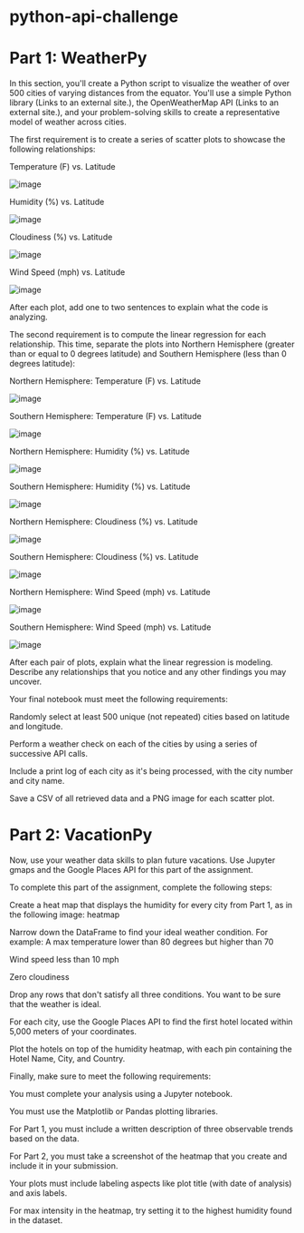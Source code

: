 # python-api-challenge

# Part 1: WeatherPy
In this section, you'll create a Python script to visualize the weather of over 500 cities of varying distances from the equator. You'll use a simple Python library (Links to an external site.), the OpenWeatherMap API (Links to an external site.), and your problem-solving skills to create a representative model of weather across cities.

The first requirement is to create a series of scatter plots to showcase the following relationships:

Temperature (F) vs. Latitude

![image](https://user-images.githubusercontent.com/105513598/226960572-0965f084-3d6b-463a-9e15-2a166cff9c8e.png)

Humidity (%) vs. Latitude

![image](https://user-images.githubusercontent.com/105513598/226960782-329ab2b6-686a-4f58-bf21-783c8b031056.png)

Cloudiness (%) vs. Latitude

![image](https://user-images.githubusercontent.com/105513598/226961054-cb90966c-d612-45e3-8cb5-06ec9e7d4e2c.png)

Wind Speed (mph) vs. Latitude

![image](https://user-images.githubusercontent.com/105513598/226961428-f198405c-6d1d-4dbe-92d4-8bbe2ad87c26.png)

After each plot, add one to two sentences to explain what the code is analyzing.

The second requirement is to compute the linear regression for each relationship. This time, separate the plots into Northern Hemisphere (greater than or equal to 0 degrees latitude) and Southern Hemisphere (less than 0 degrees latitude):

Northern Hemisphere: Temperature (F) vs. Latitude

![image](https://user-images.githubusercontent.com/105513598/226961826-74ce3d8e-1ec6-4f1f-972d-449f6d3f9b47.png)

Southern Hemisphere: Temperature (F) vs. Latitude

![image](https://user-images.githubusercontent.com/105513598/226961939-2c6514ef-63e0-4409-a52e-47164a786067.png)

Northern Hemisphere: Humidity (%) vs. Latitude

![image](https://user-images.githubusercontent.com/105513598/226962058-28453c4c-7954-49d0-a0b8-00a85c2722a8.png)

Southern Hemisphere: Humidity (%) vs. Latitude

![image](https://user-images.githubusercontent.com/105513598/226962164-5cfde668-7307-4659-9ba8-f63eacde6728.png)

Northern Hemisphere: Cloudiness (%) vs. Latitude

![image](https://user-images.githubusercontent.com/105513598/226962323-df63a14d-64b4-4bda-8f49-114425e545eb.png)

Southern Hemisphere: Cloudiness (%) vs. Latitude

![image](https://user-images.githubusercontent.com/105513598/226962451-0e18b3f5-ed23-4b77-9883-aab6d6b0deb4.png)

Northern Hemisphere: Wind Speed (mph) vs. Latitude

![image](https://user-images.githubusercontent.com/105513598/226962578-a232ca84-7428-43f7-9cac-b9128b6730c0.png)

Southern Hemisphere: Wind Speed (mph) vs. Latitude

![image](https://user-images.githubusercontent.com/105513598/226962693-466ca674-0334-4ec0-b0c0-624b258c927c.png)

After each pair of plots, explain what the linear regression is modeling. Describe any relationships that you notice and any other findings you may uncover.

Your final notebook must meet the following requirements:

Randomly select at least 500 unique (not repeated) cities based on latitude and longitude.

Perform a weather check on each of the cities by using a series of successive API calls.

Include a print log of each city as it's being processed, with the city number and city name.

Save a CSV of all retrieved data and a PNG image for each scatter plot.

# Part 2: VacationPy
Now, use your weather data skills to plan future vacations. Use Jupyter gmaps and the Google Places API for this part of the assignment.

To complete this part of the assignment, complete the following steps:

Create a heat map that displays the humidity for every city from Part 1, as in the following image:
heatmap

Narrow down the DataFrame to find your ideal weather condition. For example:
A max temperature lower than 80 degrees but higher than 70

Wind speed less than 10 mph

Zero cloudiness

Drop any rows that don't satisfy all three conditions. You want to be sure that the weather is ideal.

For each city, use the Google Places API to find the first hotel located within 5,000 meters of your coordinates.

Plot the hotels on top of the humidity heatmap, with each pin containing the Hotel Name, City, and Country.

Finally, make sure to meet the following requirements:

You must complete your analysis using a Jupyter notebook.

You must use the Matplotlib or Pandas plotting libraries.

For Part 1, you must include a written description of three observable trends based on the data.

For Part 2, you must take a screenshot of the heatmap that you create and include it in your submission.

Your plots must include labeling aspects like plot title (with date of analysis) and axis labels.

For max intensity in the heatmap, try setting it to the highest humidity found in the dataset.
